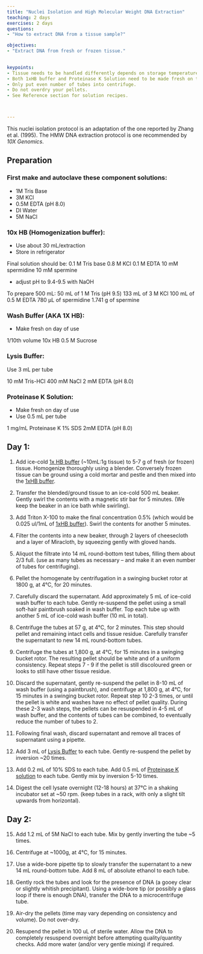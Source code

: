 ```yaml
---
title: "Nuclei Isolation and High Molecular Weight DNA Extraction"
teaching: 2 days
exercises: 2 days
questions:
- "How to extract DNA from a tissue sample?"

objectives:
- "Extract DNA from fresh or frozen tissue."
 

keypoints:
- Tissue needs to be handled differently depends on storage temperature (fresh/frozen).
- Both 1xHB buffer and Proteinase K Solution need to be made fresh on the day of use.
- Only put even number of tubes into centrifuge.
- Do not overdry your pellets. 
- See Reference section for solution recipes.



---
```

This nuclei isolation protocol is an adaptation of the one reported by Zhang et al. (1995).
The HMW DNA extraction protocol is one recommended by *10X Genomics*.

## Preparation

### First make and autoclave these component solutions:
- 1M Tris Base
- 3M KCl
- 0.5M EDTA (pH 8.0)
- DI Water
- 5M NaCl

### 10x HB (Homogenization buffer):
- Use about 30 mL/extraction
- Store in refrigerator

Final solution should be:
0.1 M Tris base
0.8 M KCl
0.1 M EDTA
10 mM spermidine
10 mM spermine
- adjust pH to 9.4-9.5 with NaOH

To prepare 500 mL:
50 mL of 1 M Tris (pH 9.5)
133 mL of 3 M KCl
100 mL of 0.5 M EDTA 
780 µL of spermidine
1.741 g of spermine

### Wash Buffer (AKA 1X HB):
- Make fresh on day of use

1/10th volume 10x HB
0.5 M Sucrose

### Lysis Buffer:
Use 3 mL per tube

10 mM Tris-HCl
400 mM NaCl
2 mM EDTA (pH 8.0)

### Proteinase K Solution:
- Make fresh on day of use
- Use 0.5 mL per tube

1 mg/mL Proteinase K
1% SDS
2mM EDTA (pH 8.0)


## Day 1:

1. Add ice-cold [1x HB buffer](https://knowpulse-knowledgebase.github.io/Laboratory-Protocols/reference.html) (~10mL:1g tissue) to 5-7 g of fresh (or frozen) tissue.  Homogenize thoroughly using a blender.  Conversely frozen tissue can be ground using a cold mortar and pestle and then mixed into the [1xHB buffer](https://knowpulse-knowledgebase.github.io/Laboratory-Protocols/reference.html).

2. Transfer the blended/ground tissue to an ice-cold 500 mL beaker.  Gently swirl the contents with a magnetic stir bar for 5 minutes.  (We keep the beaker in an ice bath while swirling).

3. Add Triton X-100 to make the final concentration 0.5% (which would be 0.025 ul/1mL of [1xHB buffer](https://knowpulse-knowledgebase.github.io/Laboratory-Protocols/reference.html)).  Swirl the contents for another 5 minutes.

4. Filter the contents into a new beaker, through 2 layers of cheesecloth and a layer of Miracloth, by squeezing gently with gloved hands.

5. Aliquot the filtrate into 14 mL round-bottom test tubes, filling them about 2/3 full. (use as many tubes as necessary – and make it an even number of tubes for centrifuging).

6. Pellet the homogenate by centrifugation in a swinging bucket rotor at 1800 g, at 4°C, for 20 minutes.

7. Carefully discard the supernatant.  Add approximately 5 mL of ice-cold wash buffer to each tube.  Gently re-suspend the pellet using a small soft-hair paintbrush soaked in wash buffer.  Top each tube up with another 5 mL of ice-cold wash buffer (10 mL in total).

8. Centrifuge the tubes at 57 g, at 4°C, for 2 minutes.  This step should pellet and remaining intact cells and tissue residue.  Carefully transfer the supernatant to new 14 mL round-bottom tubes.

9. Centrifuge the tubes at 1,800 g, at 4°C, for 15 minutes in a swinging bucket rotor.   The resulting pellet should be white and of a uniform consistency.  Repeat steps 7 - 9 if the pellet is still discoloured green or looks to still have other tissue residue.

10. Discard the supernatant, gently re-suspend the pellet in 8-10 mL of wash buffer (using a paintbrush), and centrifuge at 1,800 g, at 4°C, for 15 minutes in a swinging bucket rotor. Repeat step 10 2-3 times, or until the pellet is white and washes have no effect of pellet quality.  During these 2-3 wash steps, the pellets can be resuspended in 4-5 mL of wash buffer, and the contents of tubes can be combined, to eventually reduce the number of tubes to 2.

11. Following final wash, discard supernatant and remove all traces of supernatant using a pipette.

12. Add 3 mL of [Lysis Buffer](https://knowpulse-knowledgebase.github.io/Laboratory-Protocols/reference.html) to each tube.  Gently re-suspend the pellet by inversion ~20 times.

13. Add 0.2 mL of 10% SDS to each tube.  Add 0.5 mL of [Proteinase K solution](https://knowpulse-knowledgebase.github.io/Laboratory-Protocols/reference.html) to each tube.  Gently mix by inversion 5-10 times.

14. Digest the cell lysate overnight (12-18 hours) at 37°C in a shaking incubator set at ~50 rpm.  (keep tubes in a rack, with only a slight tilt upwards from horizontal).

## Day 2:

15. Add 1.2 mL of 5M NaCl to each tube.  Mix by gently inverting the tube ~5 times.

16. Centrifuge at ~1000g, at 4°C, for 15 minutes.

17. Use a wide-bore pipette tip to slowly transfer the supernatant to a new 14 mL round-bottom tube.  Add 8 mL of absolute ethanol to each tube.

18. Gently rock the tubes and look for the presence of DNA (a gooey clear or slightly whitish precipitant).  Using a wide-bore tip (or possibly a glass loop if there is enough DNA), transfer the DNA to a microcentrifuge tube.  

19. Air-dry the pellets (time may vary depending on consistency and volume).  Do not over-dry.

20. Resupend the pellet in 100 uL of sterile water.  Allow the DNA to completely resuspend overnight before attempting quality/quantity checks.  Add more water (and/or very gentle mixing) if required.

